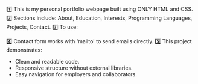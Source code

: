 1️⃣ This is my personal portfolio webpage built using ONLY HTML and CSS.
2️⃣ Sections include: About, Education, Interests, Programming Languages, Projects, Contact.
3️⃣ To use:
   
4️⃣ Contact form works with 'mailto' to send emails directly.
5️⃣ This project demonstrates:
   - Clean and readable code.
   - Responsive structure without external libraries.
   - Easy navigation for employers and collaborators.
